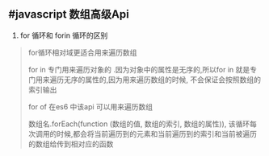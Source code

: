 #javascript 数组高级Api
-----
1. for 循环和 forin 循环的区别
>  for循环相对域更适合用来遍历数组
>  
>  for in 专门用来遍历对象的 .因为对象中的属性是无序的,所以for in  就是专门用来遍历无序的属性的,因为用来遍历数组的时候, 不会保证会按照数组的索引输出
>  
> for of 在es6 中该api 可以用来遍历数组
>
> 数组名.forEach(function (数组的值, 数组的索引, 数组的属性)), 该循环每次调用的时候,都会将当前遍历到的元素和当前遍历到的索引和当前被遍历的数组给传到相对应的函数